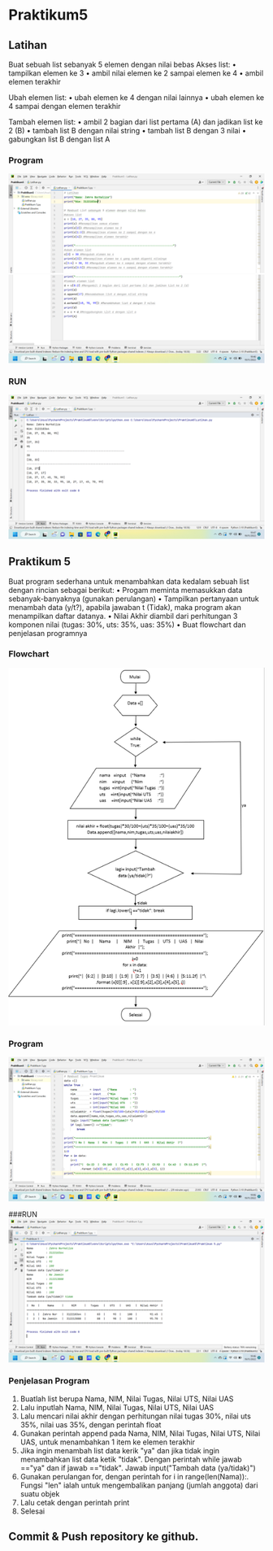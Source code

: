 # Praktikum5

## Latihan

Buat sebuah list sebanyak 5 elemen dengan nilai bebas
Akses list:
• tampilkan elemen ke 3
• ambil nilai elemen ke 2 sampai elemen ke 4
• ambil elemen terakhir

Ubah elemen list:
• ubah elemen ke 4 dengan nilai lainnya
• ubah elemen ke 4 sampai dengan elemen terakhir

Tambah elemen list:
• ambil 2 bagian dari list pertama (A) dan jadikan list ke 2 (B)
• tambah list B dengan nilai string
• tambah list B dengan 3 nilai
• gabungkan list B dengan list A

### Program
![image](https://github.com/ZahraNurhaliza/Praktikum5/blob/main/screenshot/Latihan.png)
![image](https://github.com/ZahraNurhaliza/Praktikum5/blob/main/screenshot/Latihan(1).png)

### RUN
![image](https://github.com/ZahraNurhaliza/Praktikum5/blob/main/screenshot/Latihan(RUN).png)


## Praktikum 5

Buat program sederhana untuk menambahkan data kedalam sebuah
list dengan rincian sebagai berikut:
• Progam meminta memasukkan data sebanyak-banyaknya (gunakan
perulangan)
• Tampilkan pertanyaan untuk menambah data (y/t?), apabila jawaban
t (Tidak), maka program akan menampilkan daftar datanya. • Nilai Akhir diambil dari perhitungan 3 komponen nilai (tugas: 30%,
uts: 35%, uas: 35%)
• Buat flowchart dan penjelasan programnya

### Flowchart
![image](https://github.com/ZahraNurhaliza/Praktikum5/blob/main/screenshot/Flowchart.png)

### Program
![image](https://github.com/ZahraNurhaliza/Praktikum5/blob/main/screenshot/Praktikum5.png)

###RUN
![image](https://github.com/ZahraNurhaliza/Praktikum5/blob/main/screenshot/Praktikum5(RUN).png)

### Penjelasan Program
1. Buatlah list berupa Nama, NIM, Nilai Tugas, Nilai UTS, Nilai UAS
2. Lalu inputlah Nama, NIM, Nilai Tugas, Nilai UTS, Nilai UAS
3. Lalu mencari nilai akhir dengan perhitungan nilai tugas 30%, nilai uts 35%, nilai uas 35%, dengan perintah float
4. Gunakan perintah append pada Nama, NIM, Nilai Tugas, Nilai UTS, Nilai UAS, untuk menambahkan 1 item ke elemen terakhir
5. Jika ingin menambah list data kerik "ya" dan jika tidak ingin menambahkan list data ketik "tidak". Dengan perintah while jawab =="ya" dan if jawab =="tidak". Jawab input("Tambah data (ya/tidak)")
6. Gunakan perulangan for, dengan perintah for i in range(len(Nama)):. Fungsi "len" ialah untuk mengembalikan panjang (jumlah anggota) dari suatu objek
7. Lalu cetak dengan perintah print
8. Selesai

## Commit & Push repository ke github.
